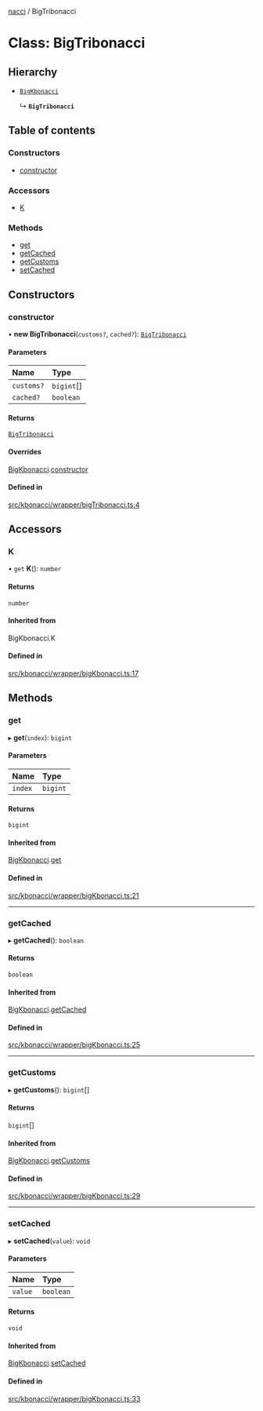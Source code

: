 [nacci](../README.md) / BigTribonacci

# Class: BigTribonacci

## Hierarchy

- [`BigKbonacci`](BigKbonacci.md)

  ↳ **`BigTribonacci`**

## Table of contents

### Constructors

- [constructor](BigTribonacci.md#constructor)

### Accessors

- [K](BigTribonacci.md#k)

### Methods

- [get](BigTribonacci.md#get)
- [getCached](BigTribonacci.md#getcached)
- [getCustoms](BigTribonacci.md#getcustoms)
- [setCached](BigTribonacci.md#setcached)

## Constructors

### constructor

• **new BigTribonacci**(`customs?`, `cached?`): [`BigTribonacci`](BigTribonacci.md)

#### Parameters

| Name       | Type       |
| :--------- | :--------- |
| `customs?` | `bigint`[] |
| `cached?`  | `boolean`  |

#### Returns

[`BigTribonacci`](BigTribonacci.md)

#### Overrides

[BigKbonacci](BigKbonacci.md).[constructor](BigKbonacci.md#constructor)

#### Defined in

[src/kbonacci/wrapper/bigTribonacci.ts:4](https://github.com/havelessbemore/nacci/blob/68d5ad6/src/kbonacci/wrapper/bigTribonacci.ts#L4)

## Accessors

### K

• `get` **K**(): `number`

#### Returns

`number`

#### Inherited from

BigKbonacci.K

#### Defined in

[src/kbonacci/wrapper/bigKbonacci.ts:17](https://github.com/havelessbemore/nacci/blob/68d5ad6/src/kbonacci/wrapper/bigKbonacci.ts#L17)

## Methods

### get

▸ **get**(`index`): `bigint`

#### Parameters

| Name    | Type     |
| :------ | :------- |
| `index` | `bigint` |

#### Returns

`bigint`

#### Inherited from

[BigKbonacci](BigKbonacci.md).[get](BigKbonacci.md#get)

#### Defined in

[src/kbonacci/wrapper/bigKbonacci.ts:21](https://github.com/havelessbemore/nacci/blob/68d5ad6/src/kbonacci/wrapper/bigKbonacci.ts#L21)

---

### getCached

▸ **getCached**(): `boolean`

#### Returns

`boolean`

#### Inherited from

[BigKbonacci](BigKbonacci.md).[getCached](BigKbonacci.md#getcached)

#### Defined in

[src/kbonacci/wrapper/bigKbonacci.ts:25](https://github.com/havelessbemore/nacci/blob/68d5ad6/src/kbonacci/wrapper/bigKbonacci.ts#L25)

---

### getCustoms

▸ **getCustoms**(): `bigint`[]

#### Returns

`bigint`[]

#### Inherited from

[BigKbonacci](BigKbonacci.md).[getCustoms](BigKbonacci.md#getcustoms)

#### Defined in

[src/kbonacci/wrapper/bigKbonacci.ts:29](https://github.com/havelessbemore/nacci/blob/68d5ad6/src/kbonacci/wrapper/bigKbonacci.ts#L29)

---

### setCached

▸ **setCached**(`value`): `void`

#### Parameters

| Name    | Type      |
| :------ | :-------- |
| `value` | `boolean` |

#### Returns

`void`

#### Inherited from

[BigKbonacci](BigKbonacci.md).[setCached](BigKbonacci.md#setcached)

#### Defined in

[src/kbonacci/wrapper/bigKbonacci.ts:33](https://github.com/havelessbemore/nacci/blob/68d5ad6/src/kbonacci/wrapper/bigKbonacci.ts#L33)

